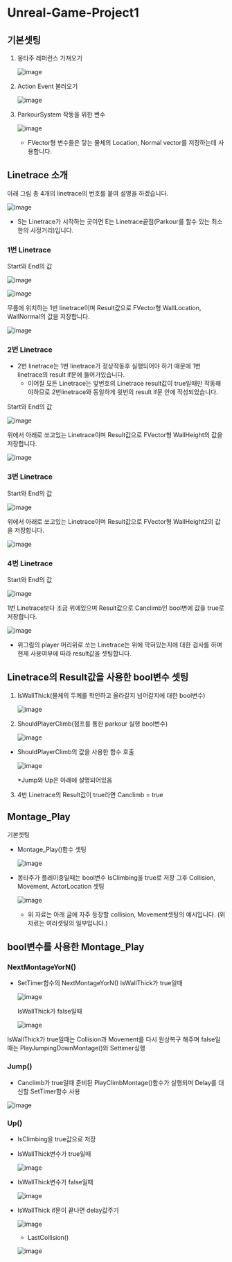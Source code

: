 # Unreal-Game-Project1

## 기본셋팅
1. 몽타주 레퍼런스 가져오기
   
   ![image](https://github.com/HanYooTae/Unreal-Game-Project1/assets/123162344/a9f0d4c4-8626-4bd3-a3de-2e96fbee9cc4)
     
2. Action Event 불러오기
   
   ![image](https://github.com/HanYooTae/Unreal-Game-Project1/assets/123162344/ba01eda7-79c7-4b7a-a713-7f7574dc5c70)

3. ParkourSystem 작동을 위한 변수

   ![image](https://github.com/HanYooTae/Unreal-Game-Project1/assets/123162344/d2bc3f47-07ae-4d02-929c-184f7d3ed761)
   
   - FVector형 변수들은 닿는 물체의 Location, Normal vector를 저장하는데 사용합니다.


## Linetrace 소개
아래 그림 총 4개의 linetrace의 번호를 붙여 설명을 하겠습니다.

![image](https://github.com/HanYooTae/Unreal-Game-Project1/assets/123162344/fcab60c9-f30c-42cb-8b42-650304082a0b)

- S는 Linetrace가 시작하는 곳이면 E는 Linetrace끝점(Parkour를 할수 있는 최소한의 사정거리)입니다.
  
### 1번 Linetrace
Start와 End의 값

![image](https://github.com/HanYooTae/Unreal-Game-Project1/assets/123162344/5d188c0e-866c-4a95-a672-784fe99b0555)

![image](https://github.com/HanYooTae/Unreal-Game-Project1/assets/123162344/0ee9a629-4e45-43aa-8376-8d72d808a8fd)

무릎에 위치하는 1번 linetrace이며 Result값으로 FVector형 WallLocation, WallNormal의 값을 저장합니다.

![image](https://github.com/HanYooTae/Unreal-Game-Project1/assets/123162344/08a9cdea-cc60-4484-beab-48a6d7ff9c87)

### 2번 Linetrace
* 2번 linetrace는 1번 linetrace가 정상작동후 실행되어야 하기 때문에 1번 linetrace의 result if문에 들어가있습니다.
  - 이어질 모든 Linetrace는 앞번호의 Linetrace result값이 true일때만 작동해야하므로 2번linetrace와 동일하게 윗번의 result if문 안에 작성되었습니다.

    
Start와 End의 값

![image](https://github.com/HanYooTae/Unreal-Game-Project1/assets/123162344/c07a950b-412b-402b-ac0d-b8c9bc05493c)

위에서 아래로 쏘고있는 Linetrace이며 Result값으로 FVector형 WallHeight의 값을 저장합니다.

![image](https://github.com/HanYooTae/Unreal-Game-Project1/assets/123162344/b1a460bc-29af-437a-a686-09cbb717f2eb)

### 3번 Linetrace
Start와 End의 값

![image](https://github.com/HanYooTae/Unreal-Game-Project1/assets/123162344/96085102-0f8a-4092-82e8-8e33c587d519)

위에서 아래로 쏘고있는 Linetrace이며 Result값으로 FVector형 WallHeight2의 값을 저장합니다.

![image](https://github.com/HanYooTae/Unreal-Game-Project1/assets/123162344/5973384c-73e4-47dd-ae52-878c85cd8b89)

### 4번 Linetrace
Start와 End의 값

![image](https://github.com/HanYooTae/Unreal-Game-Project1/assets/123162344/5e057ef4-b13f-4540-9881-2d8961da2549)

1번 Linetrace보다 조금 위에있으며 Result값으로 Canclimb인 bool변에 값을 true로 저장합니다.

![image](https://github.com/HanYooTae/Unreal-Game-Project1/assets/123162344/ef804cb4-127a-4830-9300-c3d6a1f1cd77)

* 위그림의 player 머리위로 쏘는 Linetrace는 위에 막혀있는지에 대한 검사를 하며 현제 사용여부에 따라 result값을 셋팅합니다.

## Linetrace의 Result값을 사용한 bool변수 셋팅
1. IsWallThick(물체의 두께를 학인하고 올라갈지 넘어갈지에 대한 bool변수)

   ![image](https://github.com/HanYooTae/Unreal-Game-Project1/assets/123162344/c1a8a021-caf6-4fe6-a79f-0fc37f6d5b3e)
  
2. ShouldPlayerClimb(점프를 통한 parkour 실행 bool변수)

   ![image](https://github.com/HanYooTae/Unreal-Game-Project1/assets/123162344/5c52659c-eef6-44ba-9c26-60b4fc0eee27)

- ShouldPlayerClimb의 값을 사용한 함수 호출

  ![image](https://github.com/HanYooTae/Unreal-Game-Project1/assets/123162344/72991cf7-9968-4246-ac97-0a735ba99dba)

   *Jump와 Up은 아래에 설명되어있음
3. 4번 Linetrace의 Result값이 true라면 Canclimb = true

## Montage_Play
기본셋팅
- Montage_Play()함수 셋팅

   ![image](https://github.com/HanYooTae/Unreal-Game-Project1/assets/123162344/24888e72-1d3f-418d-b5e9-a8ed1c9625c3)

   
- 몽타주가 플레이중일때는 bool변수 IsClimbing을 true로 저장 그후 Collision, Movement, ActorLocation 셋팅

   ![image](https://github.com/HanYooTae/Unreal-Game-Project1/assets/123162344/5f7e6b4b-03b4-4839-9df3-74bea54e9879)

   * 위 자료는 아래 글에 자주 등장할 collision, Movement셋팅의 예시입니다. (위자료는 여러셋팅의 일부입니다.)

  
## bool변수를 사용한 Montage_Play
### NextMontageYorN()
- SetTimer함수의 NextMontageYorN()
  IsWallThick가 true일때

   ![image](https://github.com/HanYooTae/Unreal-Game-Project1/assets/123162344/e3fe6ecc-f19a-4d4d-9124-5f0d94b2d884)

  IsWallThick가 false일때

   ![image](https://github.com/HanYooTae/Unreal-Game-Project1/assets/123162344/eda0ba43-64a5-4c81-83df-a643c0179151)

IsWallThick가 true일때는 Collision과 Movement를 다시 원상복구 해주며 false일때는 PlayJumpingDownMontage()와 Settimer싱행

### Jump()
- Canclimb가 true일때 준비된 PlayClimbMontage()함수가 실행되며 Delay를 대신할 SetTimer함수 사용

![image](https://github.com/HanYooTae/Unreal-Game-Project1/assets/123162344/6afa8daa-eb38-48cc-bd5f-baed60432745)

### Up()
- IsClimbing을 true값으로 저장
- IsWallThick변수가 true일때

  ![image](https://github.com/HanYooTae/Unreal-Game-Project1/assets/123162344/abe9b82b-5e40-46ef-87c4-5e1aa5b41940)

- IsWallThick변수가 false일때

  ![image](https://github.com/HanYooTae/Unreal-Game-Project1/assets/123162344/047c5d26-56e6-424e-83a6-3635f8df374a)

- IsWallThick if문이 끝나면 delay값주기

  ![image](https://github.com/HanYooTae/Unreal-Game-Project1/assets/123162344/2a8c6fa2-ca4f-40f9-b92a-8a076dcd2f4d)

   *  LastCollision()

     ![image](https://github.com/HanYooTae/Unreal-Game-Project1/assets/123162344/0acb2b8e-8e8d-43b9-b4a3-8d5993321d86)

        

